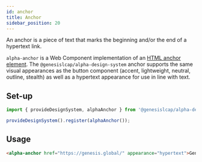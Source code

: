 ```yaml
---
id: anchor
title: Anchor
sidebar_position: 20
---
```


An anchor is a piece of text that marks the beginning and/or the end of a hypertext link.

`alpha-anchor` is a Web Component implementation of an [HTML anchor element](https://developer.mozilla.org/en-US/docs/Web/HTML/Element/a). The `@genesislcap/alpha-design-system` anchor supports the same visual appearances as the button component (accent, lightweight, neutral, outline, stealth) as well as a hypertext appearance for use in line with text.

## Set-up

```ts
import { provideDesignSystem, alphaAnchor } from '@genesislcap/alpha-design-system';

provideDesignSystem().register(alphaAnchor());
```

## Usage

```html live
<alpha-anchor href="https://genesis.global/" appearance="hypertext">Genesis</alpha-anchor>
```
